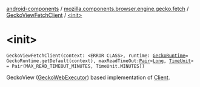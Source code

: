 [android-components](../../index.md) / [mozilla.components.browser.engine.gecko.fetch](../index.md) / [GeckoViewFetchClient](index.md) / [&lt;init&gt;](./-init-.md)

# &lt;init&gt;

`GeckoViewFetchClient(context: <ERROR CLASS>, runtime: `[`GeckoRuntime`](https://mozilla.github.io/geckoview/javadoc/mozilla-central/org/mozilla/geckoview/GeckoRuntime.html)` = GeckoRuntime.getDefault(context), maxReadTimeOut: `[`Pair`](https://kotlinlang.org/api/latest/jvm/stdlib/kotlin/-pair/index.html)`<`[`Long`](https://kotlinlang.org/api/latest/jvm/stdlib/kotlin/-long/index.html)`, `[`TimeUnit`](http://docs.oracle.com/javase/7/docs/api/java/util/concurrent/TimeUnit.html)`> = Pair(MAX_READ_TIMEOUT_MINUTES, TimeUnit.MINUTES))`

GeckoView ([GeckoWebExecutor](https://mozilla.github.io/geckoview/javadoc/mozilla-central/org/mozilla/geckoview/GeckoWebExecutor.html)) based implementation of [Client](../../mozilla.components.concept.fetch/-client/index.md).

